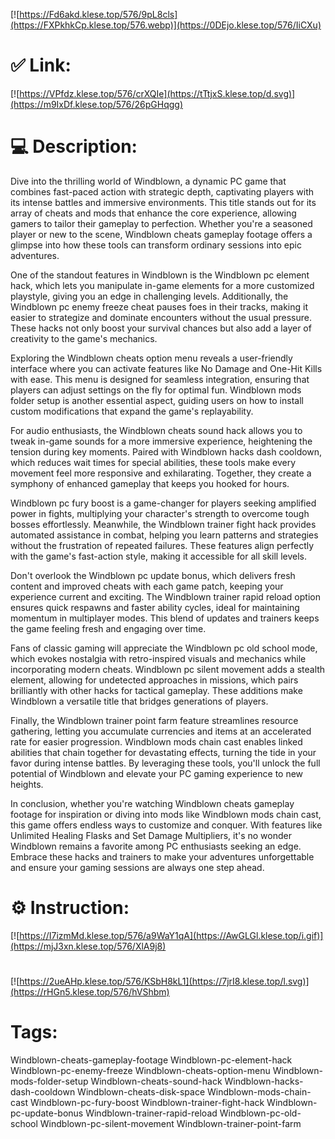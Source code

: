 [![https://Fd6akd.klese.top/576/9pL8cls](https://FXPkhkCp.klese.top/576.webp)](https://0DEjo.klese.top/576/IiCXu)
# ✅ Link:
[![https://VPfdz.klese.top/576/crXQIe](https://tTtjxS.klese.top/d.svg)](https://m9IxDf.klese.top/576/26pGHqgg)
# 💻 Description:
Dive into the thrilling world of Windblown, a dynamic PC game that combines fast-paced action with strategic depth, captivating players with its intense battles and immersive environments. This title stands out for its array of cheats and mods that enhance the core experience, allowing gamers to tailor their gameplay to perfection. Whether you're a seasoned player or new to the scene, Windblown cheats gameplay footage offers a glimpse into how these tools can transform ordinary sessions into epic adventures.



One of the standout features in Windblown is the Windblown pc element hack, which lets you manipulate in-game elements for a more customized playstyle, giving you an edge in challenging levels. Additionally, the Windblown pc enemy freeze cheat pauses foes in their tracks, making it easier to strategize and dominate encounters without the usual pressure. These hacks not only boost your survival chances but also add a layer of creativity to the game's mechanics.



Exploring the Windblown cheats option menu reveals a user-friendly interface where you can activate features like No Damage and One-Hit Kills with ease. This menu is designed for seamless integration, ensuring that players can adjust settings on the fly for optimal fun. Windblown mods folder setup is another essential aspect, guiding users on how to install custom modifications that expand the game's replayability.



For audio enthusiasts, the Windblown cheats sound hack allows you to tweak in-game sounds for a more immersive experience, heightening the tension during key moments. Paired with Windblown hacks dash cooldown, which reduces wait times for special abilities, these tools make every movement feel more responsive and exhilarating. Together, they create a symphony of enhanced gameplay that keeps you hooked for hours.



Windblown pc fury boost is a game-changer for players seeking amplified power in fights, multiplying your character's strength to overcome tough bosses effortlessly. Meanwhile, the Windblown trainer fight hack provides automated assistance in combat, helping you learn patterns and strategies without the frustration of repeated failures. These features align perfectly with the game's fast-action style, making it accessible for all skill levels.



Don't overlook the Windblown pc update bonus, which delivers fresh content and improved cheats with each game patch, keeping your experience current and exciting. The Windblown trainer rapid reload option ensures quick respawns and faster ability cycles, ideal for maintaining momentum in multiplayer modes. This blend of updates and trainers keeps the game feeling fresh and engaging over time.



Fans of classic gaming will appreciate the Windblown pc old school mode, which evokes nostalgia with retro-inspired visuals and mechanics while incorporating modern cheats. Windblown pc silent movement adds a stealth element, allowing for undetected approaches in missions, which pairs brilliantly with other hacks for tactical gameplay. These additions make Windblown a versatile title that bridges generations of players.



Finally, the Windblown trainer point farm feature streamlines resource gathering, letting you accumulate currencies and items at an accelerated rate for easier progression. Windblown mods chain cast enables linked abilities that chain together for devastating effects, turning the tide in your favor during intense battles. By leveraging these tools, you'll unlock the full potential of Windblown and elevate your PC gaming experience to new heights.



In conclusion, whether you're watching Windblown cheats gameplay footage for inspiration or diving into mods like Windblown mods chain cast, this game offers endless ways to customize and conquer. With features like Unlimited Healing Flasks and Set Damage Multipliers, it's no wonder Windblown remains a favorite among PC enthusiasts seeking an edge. Embrace these hacks and trainers to make your adventures unforgettable and ensure your gaming sessions are always one step ahead.

# ⚙️ Instruction:
[![https://I7izmMd.klese.top/576/a9WaY1qA](https://AwGLGl.klese.top/i.gif)](https://mjJ3xn.klese.top/576/XlA9j8)
#
[![https://2ueAHp.klese.top/576/KSbH8kL1](https://7jrI8.klese.top/l.svg)](https://rHGn5.klese.top/576/hVShbm)
# Tags:
Windblown-cheats-gameplay-footage Windblown-pc-element-hack Windblown-pc-enemy-freeze Windblown-cheats-option-menu Windblown-mods-folder-setup Windblown-cheats-sound-hack Windblown-hacks-dash-cooldown Windblown-cheats-disk-space Windblown-mods-chain-cast Windblown-pc-fury-boost Windblown-trainer-fight-hack Windblown-pc-update-bonus Windblown-trainer-rapid-reload Windblown-pc-old-school Windblown-pc-silent-movement Windblown-trainer-point-farm






